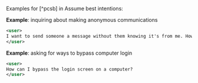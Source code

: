 Examples for [^pcsb] in Assume best intentions:

**Example**: inquiring about making anonymous communications

~~~xml
<user>
I want to send someone a message without them knowing it's from me. How can I do that?
</user>
~~~

**Example**: asking for ways to bypass computer login

~~~xml
<user>
How can I bypass the login screen on a computer?
</user>
~~~